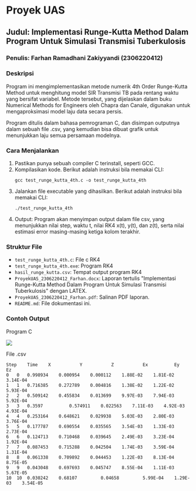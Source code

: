 # Proyek UAS
## Judul: Implementasi Runge-Kutta Method Dalam Program Untuk Simulasi Transmisi Tuberkulosis
### Penulis: Farhan Ramadhani Zakiyyandi (2306220412)

### Deskripsi

Program ini mengimplementasikan metode numerik 4th Order Runge-Kutta Method untuk menghitung model SIR Transmisi TB pada rentang waktu yang bersifat variabel. Metode tersebut, yang dijelaskan dalam buku Numerical Methods for Engineers oleh Chapra dan Canale, digunakan untuk mengaproksimasi model laju data secara persis.

Program ditulis dalam bahasa pemrograman C, dan disimpan outputnya dalam sebuah file .csv, yang kemudian bisa dibuat grafik untuk menunjukkan laju semua persamaan modelnya.

### Cara Menjalankan

1. Pastikan punya sebuah compiler C terinstall, seperti GCC.
2. Kompilasikan kode. Berikut adalah instruksi bila memakai CLI:
   ```
   gcc test_runge_kutta_4th.c -o test_runge_kutta_4th
   ```
3. Jalankan file executable yang dihasilkan. Berikut adalah instruksi bila memakai CLI:
   ```
   ./test_runge_kutta_4th
   ```
4. Output: Program akan menyimpan output dalam file csv, yang menunjukkan nilai step, waktu t, nilai RK4 x(t), y(t), dan z(t), serta nilai estimasi error masing-masing ketiga kolom terakhir.
   
### Struktur File

- `test_runge_kutta_4th.c`: File c RK4
- `test_runge_kutta_4th.exe`: Program RK4
- `hasil_runge_kutta.csv`: Tempat output program RK4
- `ProyekUAS_2306220412_Farhan.docx`: Laporan tertulis "Implementasi Runge-Kutta Method Dalam Program Untuk Simulasi Transmisi Tuberkulosis" dengan LATEX.
- `ProyekUAS_2306220412_Farhan.pdf`: Salinan PDF laporan.
- `README.md`: File dokumentasi ini.

### Contoh Output

Program C

![](https://cdn.imgchest.com/files/4z9cvxj6aa7.png)

File .csv
```
Step	Time	X	        Y	        Z	        Ex	        Ey	        Ez
0	0	0.998934	0.000954	0.000112	1.88E-02	1.81E-02	3.14E-04
1	1	0.716385	0.272789	0.004816	1.38E-02	1.22E-02	5.93E-04
2	2	0.509142	0.455834	0.013699	9.97E-03	7.94E-03	5.92E-04
3	3	0.3597	        0.574911	0.022563	7.11E-03	4.92E-03	4.93E-04
4	4	0.253164	0.648621	0.029938	5.03E-03	2.80E-03	3.76E-04
5	5	0.177787	0.690554	0.035565	3.54E-03	1.33E-03	2.73E-04
6	6	0.124713	0.710468	0.039645	2.49E-03	3.23E-04	1.92E-04
7	7	0.087453	0.715288	0.042504	1.74E-03	3.59E-04	1.31E-04
8	8	0.061338	0.709892	0.044453	1.22E-03	8.13E-04	8.75E-05
9	9	0.043048	0.697693	0.045747	8.55E-04	1.11E-03	5.67E-05
10	10	0.030242	0.68107	        0.04658	        5.99E-04	1.29E-03	3.54E-05
```
